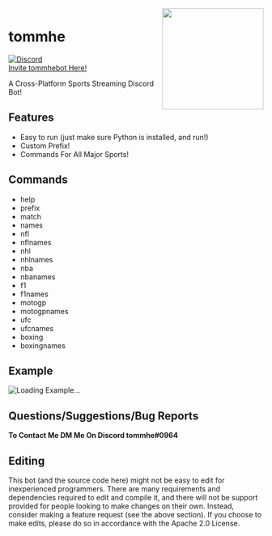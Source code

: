 <img align="right" src="https://cdn.discordapp.com/attachments/778364709660524546/809214545620893746/duggo.png" height="200" width="200">

# tommhe

[![Discord](https://discordapp.com/api/guilds/147698382092238848/widget.png)](https://discord.gg/PrNds6W)<br>
[Invite tommhebot Here!](https://discord.com/api/oauth2/authorize?client_id=594663400143847424&permissions=469854295&scope=bot)

A Cross-Platform Sports Streaming Discord Bot!


## Features
  * Easy to run (just make sure Python is installed, and run!)
  * Custom Prefix!
  * Commands For All Major Sports!

## Commands
  * help
  * prefix
  * match
  * names
  * nfl
  * nflnames
  * nhl
  * nhlnames
  * nba
  * nbanames
  * f1 
  * f1names 
  * motogp
  * motogpnames
  * ufc
  * ufcnames
  * boxing
  * boxingnames


## Example
![Loading Example...](https://imgur.com/BoXtuJZ.gif)


## Questions/Suggestions/Bug Reports
**To Contact Me DM Me On Discord tommhe#0964**

## Editing
This bot (and the source code here) might not be easy to edit for inexperienced programmers. There are many requirements and dependencies required to edit and compile it, and there will not be support provided for people looking to make changes on their own. Instead, consider making a feature request (see the above section). If you choose to make edits, please do so in accordance with the Apache 2.0 License.
